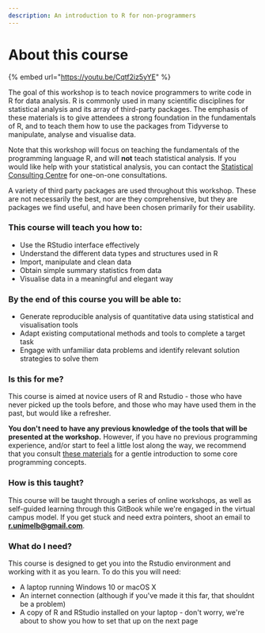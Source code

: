 ```yaml
---
description: An introduction to R for non-programmers
---
```


# About this course

{% embed url="https://youtu.be/Cqtf2iz5yYE" %}

The goal of this workshop is to teach novice programmers to write code in R for data analysis. R is commonly used in many scientific disciplines for statistical analysis and its array of third-party packages. The emphasis of these materials is to give attendees a strong foundation in the fundamentals of R, and to teach them how to use the packages from Tidyverse to manipulate, analyse and visualise data.

Note that this workshop will focus on teaching the fundamentals of the programming language R, and will **not** teach statistical analysis. If you would like help with your statistical analysis, you can contact the [Statistical Consulting Centre](http://www.scc.ms.unimelb.edu.au/) for one-on-one consultations.

A variety of third party packages are used throughout this workshop. These are not necessarily the best, nor are they comprehensive, but they are packages we find useful, and have been chosen primarily for their usability.

### This course will teach you how to:

* Use the RStudio interface effectively
* Understand the different data types and structures used in R
* Import, manipulate and clean data
* Obtain simple summary statistics from data
* Visualise data in a meaningful and elegant way

###  By the end of this course you will be able to:

* Generate reproducible analysis of quantitative data using statistical and visualisation tools
* Adapt existing computational methods and tools to complete a target task
* Engage with unfamiliar data problems and identify relevant solution strategies to solve them

### **Is this for me?**

This course is aimed at novice users of R and Rstudio - those who have never picked up the tools before, and those who may have used them in the past, but would like a refresher.

 **You don't need to have any previous knowledge of the tools that will be presented at the workshop.** However, if you have no previous programming experience, and/or start to feel a little lost along the way, we recommend that you consult [these materials](https://nikkirubinstein.gitbooks.io/resguides-introductory-programming-concepts/content/content/welcome-to-coding.html) for a gentle introduction to some core programming concepts.

### How is this taught?

This course will be taught through a series of online workshops, as well as self-guided learning  through this GitBook while we're engaged in the virtual campus model. If you get stuck and need extra pointers, shoot an email to **r.unimelb@gmail.com**. 

### What do I need?

This course is designed to get you into the Rstudio environment and working with it as you learn. To do this you will need:

* A laptop running Windows 10 or macOS X
* An internet connection \(although if you've made it this far, that shouldnt be a problem\)
* A copy of R and RStudio installed on your laptop - don't worry, we're about to show you how to set that up on the next page

